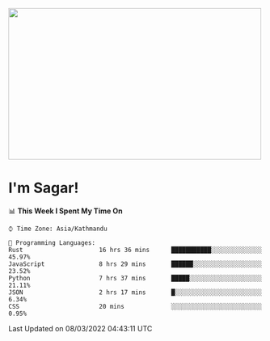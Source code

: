 
<img src="https://media.giphy.com/media/3ornk57KwDXf81rjWM/giphy.gif" width="500" height="300" frameBorder="0" class="giphy-embed" allowFullScreen></img>

#   I'm Sagar!

<!--START_SECTION:waka-->
📊 **This Week I Spent My Time On** 

```text
⌚︎ Time Zone: Asia/Kathmandu

💬 Programming Languages: 
Rust                     16 hrs 36 mins      ███████████░░░░░░░░░░░░░░   45.97% 
JavaScript               8 hrs 29 mins       ██████░░░░░░░░░░░░░░░░░░░   23.52% 
Python                   7 hrs 37 mins       █████░░░░░░░░░░░░░░░░░░░░   21.11% 
JSON                     2 hrs 17 mins       █░░░░░░░░░░░░░░░░░░░░░░░░   6.34% 
CSS                      20 mins             ░░░░░░░░░░░░░░░░░░░░░░░░░   0.95%

```


 Last Updated on 08/03/2022 04:43:11 UTC
<!--END_SECTION:waka-->
